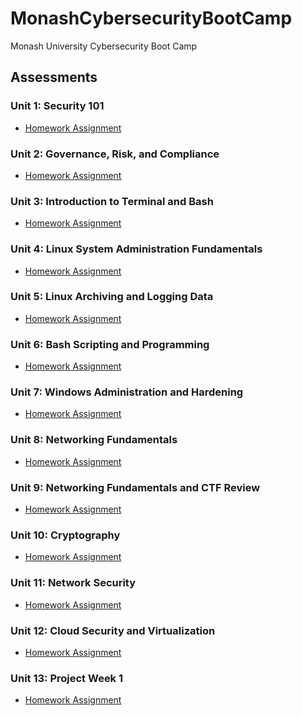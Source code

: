 # MonashCybersecurityBootCamp
Monash University Cybersecurity Boot Camp
## Assessments
### Unit 1: Security 101
- [Homework Assignment](https://github.com/chenperfidelis/MonashCybersecurityBootCamp/blob/main/01%20-%20Cybersecurity%20101/README.md)

### Unit 2: Governance, Risk, and Compliance
- [Homework Assignment](https://github.com/chenperfidelis/MonashCybersecurityBootCamp/blob/main/02%20-%20GRC/README.md)

### Unit 3: Introduction to Terminal and Bash
- [Homework Assignment](https://github.com/chenperfidelis/MonashCybersecurityBootCamp/blob/main/03%20-%20Terminal%20and%20Bash/README.md)

### Unit 4: Linux System Administration Fundamentals
- [Homework Assignment](https://github.com/chenperfidelis/MonashCybersecurityBootCamp/blob/main/04%20-%20Linux%20SysAdmin%20Fundamentals/README.md)

### Unit 5: Linux Archiving and Logging Data
- [Homework Assignment](https://github.com/chenperfidelis/MonashCybersecurityBootCamp/blob/main/05%20-%20Archiving%20and%20Logging%20Data/README.md)

### Unit 6: Bash Scripting and Programming
- [Homework Assignment](https://github.com/chenperfidelis/MonashCybersecurityBootCamp/blob/main/06%20-%20Bash%20Scripting%20and%20Programming/README.md)

### Unit 7: Windows Administration and Hardening
- [Homework Assignment](https://github.com/chenperfidelis/MonashCybersecurityBootCamp/blob/main/07%20-%20Windows%20Administration%20and%20Hardening/README.md)

### Unit 8: Networking Fundamentals
- [Homework Assignment](https://github.com/chenperfidelis/MonashCybersecurityBootCamp/blob/main/08%20-%20Networking%20Fundamentals/README.md)

### Unit 9: Networking Fundamentals and CTF Review
- [Homework Assignment](https://github.com/chenperfidelis/MonashCybersecurityBootCamp/blob/main/09%20-%20Networking%20Fundamentals%20II%20and%20CTF%20Review/README.md)

### Unit 10: Cryptography
- [Homework Assignment](https://github.com/chenperfidelis/MonashCybersecurityBootCamp/blob/main/10%20-%20Cryptography/README.md)

### Unit 11: Network Security
- [Homework Assignment](https://github.com/chenperfidelis/MonashCybersecurityBootCamp/blob/main/11%20-%20Network%20Security/README.md)

### Unit 12: Cloud Security and Virtualization
- [Homework Assignment](https://github.com/chenperfidelis/MonashCybersecurityBootCamp/blob/main/12%20-%20Cloud%20Security/README.md)

### Unit 13: Project Week 1
- [Homework Assignment](https://github.com/chenperfidelis/MonashCybersecurityBootCamp/blob/main/13%20-%20Project%201%20-%20Elastic%20Stack/README.md)
<!--
### Unit 14: Web Development
- [~~Homework Assignment~~](14 - Web Development)

### Unit 15: Web Vulnerabilities and Hardening
- [~~Homework Assignment~~](15 - Web Vulnerabilities and Hardening)

### Unit 16: Penetration Testing 1
- [~~Homework Assignment~~](16 - Penetration Testing)

### Unit 17: Penetration Testing 2
- [~~Homework Assignment~~](17 - Penetration Testing 2)

### Unit 18: SIEMs
- [~~Homework Assignment~~](18 - SIEMs)

### Unit 19: SIEMs 2
- [~~Homework Assignment~~](19 - SIEMs 2)

### Unit 20: Project Week 2
- [~~Day 1-3~~](20 - Red vs. Blue Project)

### Unit 21: Digital Forensics
- [~~Homework Assignment~~](21 - Digital Forensics)

### Unit 22: Certification Prep
- [~~Homework Assignment~~](22 - Certification Prep)

### Unit 23: Career Prep
- [~~Homework Assignment~~](23 - Career Prep)
>
